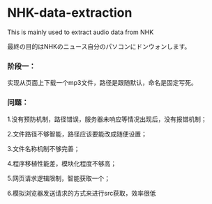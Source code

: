 # NHK-data-extraction
This is mainly used to extract audio data from NHK

最終の目的はNHKのニュース自分のパソコンにドンウォンします。


### 阶段一：

实现从页面上下载一个mp3文件，路径是跟随默认，命名是固定写死。

### 问题：

1.没有预防机制，路径错误，服务器未响应等情况出现后，没有报错机制；

2.文件路径不够智能，路径应该要能改成随便设置；

3.文件名称机制不够完善；

4.程序移植性能差，模块化程度不够高；

5.网页请求逻辑限制，智能获取一个；

6.模拟浏览器发送请求的方式来进行src获取，效率很低

